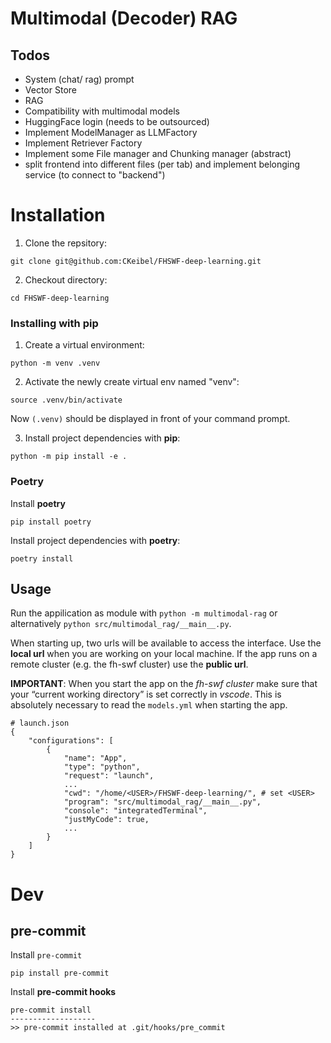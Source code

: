 # Multimodal (Decoder) RAG
## Todos
- System (chat/ rag) prompt
- Vector Store
- RAG
- Compatibility with multimodal models
- HuggingFace login (needs to be outsourced)
- Implement ModelManager as LLMFactory
- Implement Retriever Factory
- Implement some File manager and Chunking manager (abstract)
- split frontend into different files (per tab) and implement belonging service (to connect to "backend")

# Installation
1. Clone the repsitory:

```
git clone git@github.com:CKeibel/FHSWF-deep-learning.git
```

2. Checkout directory:
```
cd FHSWF-deep-learning
```

### Installing with pip

1. Create a virtual environment:
```
python -m venv .venv
```

2. Activate the newly create virtual env named "venv":
```
source .venv/bin/activate
```
Now `(.venv)` should be displayed in front of your command prompt.

3. Install project dependencies with **pip**:

```
python -m pip install -e .
```

### Poetry

Install **poetry**
```
pip install poetry
```

Install project dependencies with **poetry**:
```
poetry install
```

## Usage
Run the appilication as module with `python -m multimodal-rag` or alternatively `python src/multimodal_rag/__main__.py`.

When starting up, two urls will be available to access the interface. Use the **local url** when you are working on your local machine. If the app runs on a remote cluster (e.g. the fh-swf cluster) use the **public url**.

**IMPORTANT**:
When you start the app on the *fh-swf cluster* make sure that your “current working directory” is set correctly in *vscode*. This is absolutely necessary to read the `models.yml` when starting the app.
```
# launch.json
{
    "configurations": [
        {
            "name": "App",
            "type": "python",
            "request": "launch",
            ...
            "cwd": "/home/<USER>/FHSWF-deep-learning/", # set <USER>
            "program": "src/multimodal_rag/__main__.py",
            "console": "integratedTerminal",
            "justMyCode": true,
            ...
        }
    ]
}
```

# Dev
## pre-commit
Install `pre-commit`
```
pip install pre-commit
```

Install **pre-commit hooks**
```
pre-commit install
-------------------
>> pre-commit installed at .git/hooks/pre_commit
```
